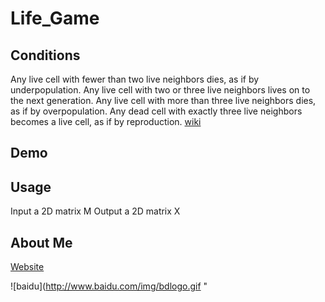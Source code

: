 # Life_Game

## Conditions
Any live cell with fewer than two live neighbors dies, as if by underpopulation.
Any live cell with two or three live neighbors lives on to the next generation.
Any live cell with more than three live neighbors dies, as if by overpopulation.
Any dead cell with exactly three live neighbors becomes a live cell, as if by reproduction.
[wiki](https://en.wikipedia.org/wiki/Conway%27s_Game_of_Life)

## Demo


## Usage
Input a 2D matrix M
Output a 2D matrix X

## About Me
[Website](https://superfastfox.weebly.com/blog)

![baidu](http://www.baidu.com/img/bdlogo.gif "

